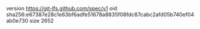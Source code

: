 version https://git-lfs.github.com/spec/v1
oid sha256:e67387e28c1e63bf6adfe51678a8835f08fdc87cabc2afd05b740ef04ab0e730
size 2652
